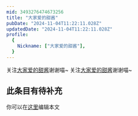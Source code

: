 ```yaml
---
mid: 3493276474673256
title: "大家爱的甜酱"
pubDate: "2024-11-04T11:22:11.028Z"
updatedDate: "2024-11-04T11:22:11.028Z"
profile:
  {
    Nickname: ["大家爱的甜酱"],
  }
---
```


关注[大家爱的甜酱](https://space.bilibili.com/3493276474673256)谢谢喵~ 关注[大家爱的甜酱](https://space.bilibili.com/3493276474673256)谢谢喵~

## 此条目有待补充
你可以在[这里](https://github.com/Yuhanawa/VTuber.ICU-Content/edit/master/v/大家爱的甜酱/index.md)编辑本文
